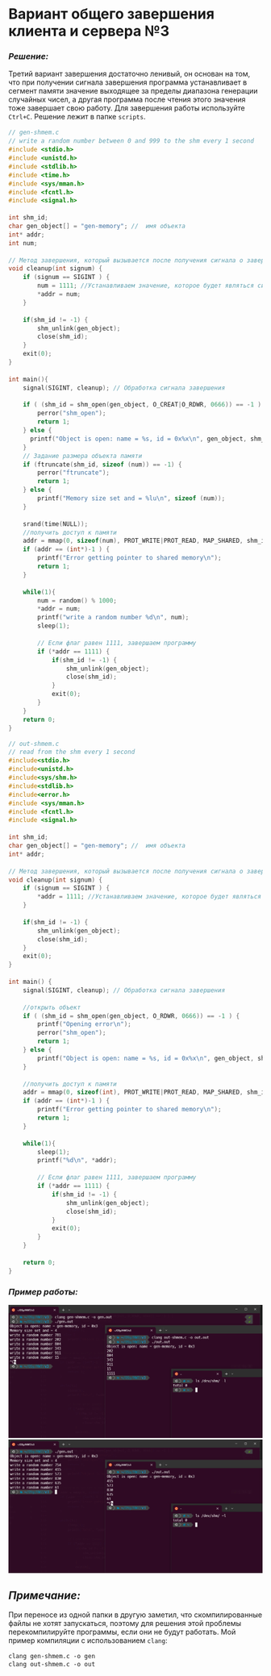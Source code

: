 # Вариант общего завершения клиента и сервера №3

### _Решение:_ 
Третий вариант завершения достаточно ленивый, он основан на том, что при получении сигнала завершения программа устанавливает в сегмент памяти значение выходящее за пределы диапазона генерации случайных чисел, а другая программа после чтения этого значения тоже завершает свою работу. Для завершения работы используйте `Ctrl+C`. Решение лежит в папке `scripts`.

``` c
// gen-shmem.c
// write a random number between 0 and 999 to the shm every 1 second
#include <stdio.h>
#include <unistd.h>
#include <stdlib.h>
#include <time.h>
#include <sys/mman.h>
#include <fcntl.h>
#include <signal.h>

int shm_id; 
char gen_object[] = "gen-memory"; //  имя объекта
int* addr;
int num;

// Метод завершения, который вызывается после получения сигнала о завершении
void cleanup(int signum) {
    if (signum == SIGINT ) {
        num = 1111; //Устанавливаем значение, которое будет являться сигналом для завершения 
        *addr = num;
    }

    if(shm_id != -1) {
        shm_unlink(gen_object);
        close(shm_id);
    }
    exit(0);
}

int main(){
    signal(SIGINT, cleanup); // Обработка сигнала завершения

    if ( (shm_id = shm_open(gen_object, O_CREAT|O_RDWR, 0666)) == -1 ) {
        perror("shm_open");
        return 1;
    } else {
      printf("Object is open: name = %s, id = 0x%x\n", gen_object, shm_id);
    }
    // Задание размера объекта памяти
    if (ftruncate(shm_id, sizeof (num)) == -1) {
        perror("ftruncate");
        return 1;
    } else {
        printf("Memory size set and = %lu\n", sizeof (num));
    }

    srand(time(NULL));
    //получить доступ к памяти
    addr = mmap(0, sizeof(num), PROT_WRITE|PROT_READ, MAP_SHARED, shm_id, 0);
    if (addr == (int*)-1 ) {
        printf("Error getting pointer to shared memory\n");
        return 1;
    }

    while(1){
        num = random() % 1000;
        *addr = num;
        printf("write a random number %d\n", num);
        sleep(1);

        // Если флаг равен 1111, завершаем программу
        if (*addr == 1111) {
            if(shm_id != -1) {
                shm_unlink(gen_object);
                close(shm_id);
            }
            exit(0);
        }
    }
    return 0;
}
```

``` c
// out-shmem.c
// read from the shm every 1 second
#include<stdio.h>
#include<unistd.h>
#include<sys/shm.h>
#include<stdlib.h>
#include<error.h>
#include <sys/mman.h>
#include <fcntl.h>
#include <signal.h>

int shm_id;
char gen_object[] = "gen-memory"; //  имя объекта
int* addr;

// Метод завершения, который вызывается после получения сигнала о завершении
void cleanup(int signum) {
    if (signum == SIGINT ) {
        *addr = 1111; //Устанавливаем значение, которое будет являться сигналом для завершения
    }
    
    if(shm_id != -1) {
        shm_unlink(gen_object);
        close(shm_id);
    }
    exit(0);
}

int main() {
    signal(SIGINT, cleanup); // Обработка сигнала завершения

    //открыть объект
    if ( (shm_id = shm_open(gen_object, O_RDWR, 0666)) == -1 ) {
        printf("Opening error\n");
        perror("shm_open");
        return 1;
    } else {
        printf("Object is open: name = %s, id = 0x%x\n", gen_object, shm_id);
    }

    //получить доступ к памяти
    addr = mmap(0, sizeof(int), PROT_WRITE|PROT_READ, MAP_SHARED, shm_id, 0);
    if (addr == (int*)-1 ) {
        printf("Error getting pointer to shared memory\n");
        return 1;
    }

    while(1){
        sleep(1);
        printf("%d\n", *addr);

        // Если флаг равен 1111, завершаем программу
        if (*addr == 1111) {
            if(shm_id != -1) {
                shm_unlink(gen_object);
                close(shm_id);
            }
            exit(0);
        }
    }

    return 0;
}
```
### _Пример работы:_
![alt text](screenshots/image.png)
![alt text](screenshots/image-1.png)

## _Примечание:_
При переносе из одной папки в другую заметил, что скомпилированные файлы не хотят запускаться, поэтому для решения этой проблемы перекомпилируйте программы, если они не будут работать. Мой пример компиляции с использованием `clang`:
```
clang gen-shmem.c -o gen
clang out-shmem.c -o out
```